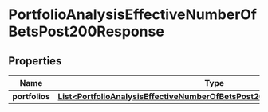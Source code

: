 

# PortfolioAnalysisEffectiveNumberOfBetsPost200Response


## Properties

| Name | Type | Description | Notes |
|------------ | ------------- | ------------- | -------------|
|**portfolios** | [**List&lt;PortfolioAnalysisEffectiveNumberOfBetsPost200ResponsePortfoliosInner&gt;**](PortfolioAnalysisEffectiveNumberOfBetsPost200ResponsePortfoliosInner.md) |  |  |



